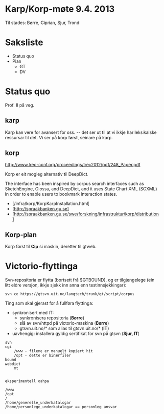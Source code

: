 # Karp/Korp-møte 9.4. 2013

Til stades: Børre, Ciprian, Sjur, Trond

# Saksliste

* Status quo
* Plan
    - GT
    - DV

#  Status quo
Prof. II på veg.

## karp
Karp kan vere for avansert for oss. -- det ser ut til
at vi ikkje har leksikalske ressursar til det. 
Vi ser på korp først, seinare på karp.

## korp

http://www.lrec-conf.org/proceedings/lrec2012/pdf/248_Paper.pdf

Korp er eit mogleg alternativ til DeepDict.

The interface has been inspired by corpus search interfaces such as SketchEngine, Glossa, and DeepDict, and it uses State Chart XML (SCXML) in order to enable users to bookmark interaction states. 

 
* [/infra/korp/KorpKarpInstallation.html]
* [http://spraakbanken.gu.se]
* [http://spraakbanken.gu.se/swe/forskning/infrastruktur/korp/distribution]

## Korp-plan

Korp først til **Cip** si maskin, deretter til gtweb.

# Victorio-flyttinga

Svn-repositoria er flytta (bortsett frå $GTBOUND), og er tilgjengelege (ein litt eldre versjon, ikkje sjekk inn anna enn testinnsjekkingar):
```
svn co https://gtsvn.uit.no/langtech/trunk/gt/script/corpus
```

Ting som skal gjerast for å fullføra flyttinga:
* synkronisert med IT:
    - synkronisera repositoria (**Børre**)
    - slå av svn/httpd på victorio-maskina (**Børre**)
    - gtsvn.uit.no/* som alias til gtsvn.uit.no/* (**IT**)
* uavhengig: installera gyldig sertifikat for svn på gtsvn (**Sjur, IT**)

```
svn
cgi
	/www - filene er manuelt kopiert hit
	/opt - dette er binærfiler
bound
webdict
	mt

	
eksperimentell oahpa

/www
/opt
/
/home/generelle_underkatalogar
/home/personlege_underkatalogar == personleg ansvar
```
